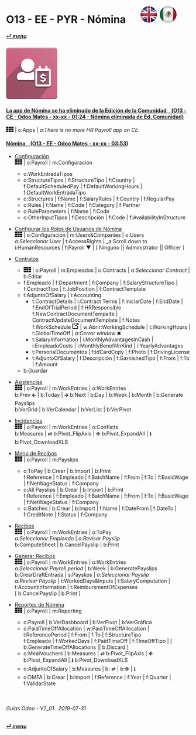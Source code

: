 # O13 - EE - PYR - Nómina &nbsp;&nbsp;&nbsp;&nbsp; [![en-uk](/doc/img/en-uk_flag_button_small.png)](/en-uk/o13/ee/pyr/en-uk-o13-ee-pyr-payroll-guides.md) [ ![es-mx](/doc/img/es-mx_flag_button_small.png)](/es-mx/o13/ee/pyr/es-mx-o13-ee-pyr-payroll-guides.md)
#### [_&#x23CE; menu_](/es-mx/o13/ee/es-mx-o13-ee-guides-menu.md)  
### ![pyr](/doc/img/hr_payroll.png)

#### [La app de Nómina se ha eliminado de la Edición de la Comunidad &nbsp;&nbsp; (O13 - CE - Odoo Mates - xx-xx - 01:24 - Nómina eliminada de Ed. Comunidad)](https://youtube.com/embed/ssrMiPrdbQQ?autoplay=1&start=0&end=0&rel=0)  
![apps](/doc/img/apps.png) | o:Apps | _a:There is no more HR Payroll app on CE_

#### [Nómina &nbsp;&nbsp; (O13 - EE - Odoo Mates - xx-xx - 03:53)](https://youtube.com/embed/AOuV7cD0PE0?autoplay=1&start=0&end=0&rel=0&nocount)  

- [Configuración](https://youtube.com/embed/AOuV7cD0PE0?autoplay=1&start=1m52s&end=2m14s&rel=0)  
  ![apps](/doc/img/apps.png) | o:Payroll | m:Configuración  
  - o:WorkEntradaTipos  
  - o:StructureTipos | f:StructureTipo | f:Country | f:DefaultScheduledPay | f:DefaultWorkingHours | f:DefaultWorkEntradaTipo  
  - o:Structures | f:Name | f:SalaryRules | f:Country | f:RegularPay  
  - o:Rules | f:Name | f:Code | f:Category | f:Partner  
  - o:RuleParameters | f:Name | f:Code  
  - o:OtherInputTipos | f:Descripción | f:Code | f:AvailabilityInStructure  
  
- [Configurar los Roles de Usuarios de Nómina](https://youtube.com/embed/AOuV7cD0PE0?autoplay=1&start=3m19s&end=3m38s&rel=0)  
  ![apps](/doc/img/apps.png) | o:Configuración | m:Users&Companies | o:Users  
  _a:Seleccionar User_ | t:AccessRights | _a:Scroll down to i:HumanResources | f:Payroll &#x25BC; | \[ Ninguno || Administrator || Officer ]  
  
- [Contratos](https://youtube.com/embed/AOuV7cD0PE0?autoplay=1&start=0&end=1m14s&rel=0)  
  - ![apps](/doc/img/apps.png) | o:Payroll | m:Empleados | o:Contracts | _a:Seleccionar Contract_ | b:Editar  
  - f:Empleado | f:Department | f:Company | f:SalaryStructureTipo | f:ContractTipo | f:JobPosition | f:ContractTemplate  
  - t:AdjuntoOfSalary | i:Accounting  
    - t:ContractDetails | i:Contract Terms | f:IniciarDate | f:EndDate | f:EndOfTrialPeriod | f:HRResponsible  
      f:NewContractDocumentTempalte | ContractUpdateDocumentTemplate | f:Notes  
      f:WorkSchedule ![show_catalog](/doc/img/show_catalog.png) | w:Abrir:WorkingSchedule | t:WorkingHours | t:GlobalTimeOff | _a:Cerrar window_ &#x2716;  
    - t:SalaryInformation | i:MonthlyAdvantagesInCash | i:EmpleadoCosts | i:MonthlyBenefitInKind | i:YearlyAdvantages  
    - t:PersonalDocumentos | f:IdCardCopy | f:Photo | f:DrivingLicense  
    - t:AdjuntoOfSalary | f:Descripción | f:GarnishedTipo | f:From | f:To | f:Amount  
  - b:Guardar  

- [Asistencias](https://youtube.com/embed/AOuV7cD0PE0?autoplay=1&start=1m15s&end=1m34s&rel=0)  
  ![apps](/doc/img/apps.png) | o:Payroll | m:WorkEntries | o:WorkEntries  
  b:Prev &#x1F870; | b:Today | &#x1F872; b:Next | b:Day | b:Week | b:Month | b:Generate Payslips  
  b:VerGrid | b:VerCalendar | b:VerList | b:VerPivot  
  
- [Incidencias](https://youtube.com/embed/AOuV7cD0PE0?autoplay=1&start=1m35s&end=1m45s&rel=0)  
  ![apps](/doc/img/apps.png) | o:Payroll | m:WorkEntries | o:Conflicts  
  b:Measures | &#x21C4; b:Pivot_FlipAxis | &#x2725; b:Pivot_ExpandAll | **&#x2B73;** b:Pivot_DownloadXLS  
  
- [Menú de Recibos](https://youtube.com/embed/AOuV7cD0PE0?autoplay=1&start=2m43s&end=2m48s&rel=0)  
  ![apps](/doc/img/apps.png) | o:Payroll | m:Payslips  
  - o:ToPay | b:Crear | b:Import | b:Print  
    f:Reference | f:Empleado | f:BatchName | f:From | f:To | f:BasicWage | f:NetWageStatus | f:Company  
  - o:All Payslips | b:Crear | b:Import | b:Print  
    f:Reference | f:Empleado | f:BatchName | f:From | f:To | f:BasicWage | f:NetWageStatus | f:Company  
  - o:Batches | b:Crear | b:Import | f:Name | f:DateFrom | f:DateTo | f:CreditNote | f:Status | f:Company  

- [Recibos](https://youtube.com/embed/AOuV7cD0PE0?autoplay=1&start=1m45s&end=1m52s&rel=0)  
  ![apps](/doc/img/apps.png) | o:Payroll | m:WorkEntries | o:ToPay  
  _a:Seleccionar Empleado_ | _a:Revisar Payslip_  
  b:ComputeSheet | b:CancelPayslip | b:Print  
  
- [Generar Recibos](https://youtube.com/embed/AOuV7cD0PE0?autoplay=1&start=2m49&end=3m16s&rel=0)  
  ![apps](/doc/img/apps.png) | o:Payroll | m:WorkEntries | o:WorkEntries  
  _a:Seleccionar Payroll period_ | b:Week | b:GeneratePayslips  
  b:CrearDraftEntrada | s:Payslips | _a:Seleccionar Payslip_  
  _a:Revisar Payslip_ | t:WorkedDays&Inputs | t:SalaryComputation | t:AccountInformation | t:ReimbursmentOfExpenses  
  \[ b:CancelPayslip | b:Print ]  
  
- [Reportes de Nómina](https://youtube.com/embed/AOuV7cD0PE0?autoplay=1&start=2m15s&end=2m43s&rel=0)  
  ![apps](/doc/img/apps.png) | o:Payroll | m:Reporting  
  - o:Payroll | b:VerDashboard | b:VerPivot | b:VerGráfica  
  - o:PaidTimeOffAllocation | w:PaidTimeOffAllocation | i:ReferencePeriod | f:From | f:To | f:StructureTipo  
    f:Empleado | f:WorkedDays | f:PaidTimeOff | f:TimeOffTipo | \[ b:GenerateTimeOffAllocations || b:Discard ]  
  - o:MealVouchers | b:Measures | &#x21C4; b:Pivot_FlipAxis | &#x2725; b:Pivot_ExpandAll | **&#x2B73;** b:Pivot_DownloadXLS  
  - o:AdjuntoOfSalary | b:Measures | b: &#x21C4; | b:&#x2725; | **&#x2B73;**  
  - o:DMFA | b:Crear | b:Import | f:Reference | f:Year | f:Quarter | f:ValidarState  
 
<br>
	
###### Guías Odoo - V2_01 &nbsp; 2019-07-31  
**[_&#x23CE; menu_](/es-mx/o13/ee/es-mx-o13-ee-guides-menu.md)**  
